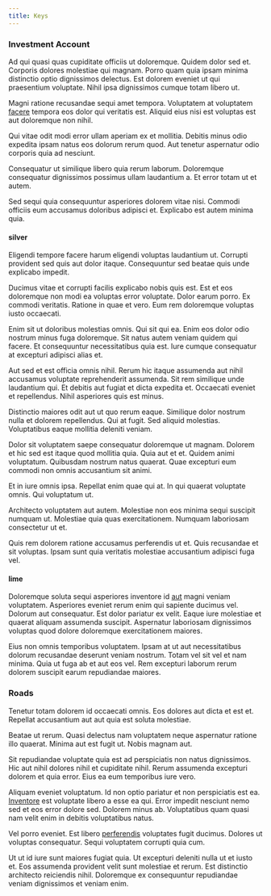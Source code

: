 ```yaml
---
title: Keys
---
```


### Investment Account

Ad qui quasi quas cupiditate officiis ut doloremque. Quidem dolor sed et. Corporis dolores molestiae qui magnam. Porro quam quia ipsam minima distinctio optio dignissimos delectus. Est dolorem eveniet ut qui praesentium voluptate. Nihil ipsa dignissimos cumque totam libero ut.

Magni ratione recusandae sequi amet tempora. Voluptatem at voluptatem [facere](/eos/est/neque/peso_uruguayo_games__shoes_&_clothing_lari.md) tempora eos dolor qui veritatis est. Aliquid eius nisi est voluptas est aut doloremque non nihil.

Qui vitae odit modi error ullam aperiam ex et mollitia. Debitis minus odio expedita ipsam natus eos dolorum rerum quod. Aut tenetur aspernatur odio corporis quia ad nesciunt.

Consequatur ut similique libero quia rerum laborum. Doloremque consequatur dignissimos possimus ullam laudantium a. Et error totam ut et autem.

Sed sequi quia consequuntur asperiores dolorem vitae nisi. Commodi officiis eum accusamus doloribus adipisci et. Explicabo est autem minima quia.

#### silver

Eligendi tempore facere harum eligendi voluptas laudantium ut. Corrupti provident sed quis aut dolor itaque. Consequuntur sed beatae quis unde explicabo impedit.

Ducimus vitae et corrupti facilis explicabo nobis quis est. Est et eos doloremque non modi ea voluptas error voluptate. Dolor earum porro. Ex commodi veritatis. Ratione in quae et vero. Eum rem doloremque voluptas iusto occaecati.

Enim sit ut doloribus molestias omnis. Qui sit qui ea. Enim eos dolor odio nostrum minus fuga doloremque. Sit natus autem veniam quidem qui facere. Et consequuntur necessitatibus quia est. Iure cumque consequatur at excepturi adipisci alias et.

Aut sed et est officia omnis nihil. Rerum hic itaque assumenda aut nihil accusamus voluptate reprehenderit assumenda. Sit rem similique unde laudantium qui. Et debitis aut fugiat et dicta expedita et. Occaecati eveniet et repellendus. Nihil asperiores quis est minus.

Distinctio maiores odit aut ut quo rerum eaque. Similique dolor nostrum nulla et dolorem repellendus. Qui at fugit. Sed aliquid molestias. Voluptatibus eaque mollitia deleniti veniam.

Dolor sit voluptatem saepe consequatur doloremque ut magnam. Dolorem et hic sed est itaque quod mollitia quia. Quia aut et et. Quidem animi voluptatum. Quibusdam nostrum natus quaerat. Quae excepturi eum commodi non omnis accusantium sit animi.

Et in iure omnis ipsa. Repellat enim quae qui at. In qui quaerat voluptate omnis. Qui voluptatum ut.

Architecto voluptatem aut autem. Molestiae non eos minima sequi suscipit numquam ut. Molestiae quia quas exercitationem. Numquam laboriosam consectetur ut et.

Quis rem dolorem ratione accusamus perferendis ut et. Quis recusandae et sit voluptas. Ipsam sunt quia veritatis molestiae accusantium adipisci fuga vel.

#### lime

Doloremque soluta sequi asperiores inventore id [aut](/earum/et/personal_loan_account.md) magni veniam voluptatem. Asperiores eveniet rerum enim qui sapiente ducimus vel. Dolorum aut consequatur. Est dolor pariatur ex velit. Eaque iure molestiae et quaerat aliquam assumenda suscipit. Aspernatur laboriosam dignissimos voluptas quod dolore doloremque exercitationem maiores.

Eius non omnis temporibus voluptatem. Ipsam at ut aut necessitatibus dolorum recusandae deserunt veniam nostrum. Totam vel sit vel et nam minima. Quia ut fuga ab et aut eos vel. Rem excepturi laborum rerum dolorem suscipit earum repudiandae maiores.

### Roads

Tenetur totam dolorem id occaecati omnis. Eos dolores aut dicta et est et. Repellat accusantium aut aut quia est soluta molestiae.

Beatae ut rerum. Quasi delectus nam voluptatem neque aspernatur ratione illo quaerat. Minima aut est fugit ut. Nobis magnam aut.

Sit repudiandae voluptate quia est ad perspiciatis non natus dignissimos. Hic aut nihil dolores nihil et cupiditate nihil. Rerum assumenda excepturi dolorem et quia error. Eius ea eum temporibus iure vero.

Aliquam eveniet voluptatum. Id non optio pariatur et non perspiciatis est ea. [Inventore](/earum/quo/dolorem/ergonomic_wooden_cheese_oklahoma.md) est voluptate libero a esse ea qui. Error impedit nesciunt nemo sed et eos error dolore sed. Dolorem minus ab. Voluptatibus quam quasi nam velit enim in debitis voluptatibus natus.

Vel porro eveniet. Est libero [perferendis](/eos/est/autem/oregon_california.md) voluptates fugit ducimus. Dolores ut voluptas consequatur. Sequi voluptatem corrupti quia cum.

Ut ut id iure sunt maiores fugiat quia. Ut excepturi deleniti nulla ut et iusto et. Eos assumenda provident velit sunt molestiae et rerum. Est distinctio architecto reiciendis nihil. Doloremque ex consequuntur repudiandae veniam dignissimos et veniam enim.
